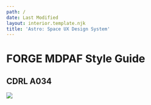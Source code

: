 ```yaml
---
path: /
date: Last Modified
layout: interior.template.njk
title: 'Astro: Space UX Design System'
---
```


# FORGE MDPAF Style Guide

## CDRL A034

<img src="/img/_site/forge-logo.png">